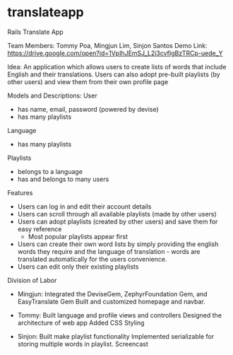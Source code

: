 # translateapp
Rails Translate App

Team Members: Tommy Poa, Mingjun Lim, Sinjon Santos
Demo Link: https://drive.google.com/open?id=1VpIhJEmSJ_L2i3cvfIgBzTRCp-uede_Y

Idea: An application which allows users to create lists of words that include English and their translations. Users can also adopt pre-built playlists (by other users) and view them from their own profile page

Models and Descriptions:
User
  - has name, email, password (powered by devise)
  - has many playlists

Language
  - has many playlists

Playlists
  - belongs to a language
  - has and belongs to many users


Features
  - Users can log in and edit their account details
  - Users can scroll through all available playlists (made by other users)
  - Users can adopt playlists (created by other users) and save them for easy reference
    - Most popular playlists appear first
  - Users can create their own word lists by simply providing the english words they require and the language of translation - words are translated automatically for the users convenience.
  - Users can edit only their existing playlists

Division of Labor
  - Mingjun:
  Integrated the DeviseGem, ZephyrFoundation Gem, and EasyTranslate Gem
  Built and customized homepage and navbar.

  - Tommy:
  Built language and profile views and controllers
  Designed the architecture of web app
  Added CSS Styling

  - Sinjon:
  Built make playlist functionality
  Implemented serializable for storing multiple words in playlist.
  Screencast
